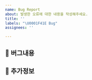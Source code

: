 ```yaml
---
name: Bug Report
about: 발생한 오류에 대한 내용을 작성해주세요.
title: ''
labels: "\U0001F41E Bug"
assignees: ''

---
```


## 🚨 버그내용
<!--- ① 어떤 상황에서 ② 어떻게 행동했을 때 ③ 어떤 문제가 발생했는지 작성해주세요. -->

## 🧾 추가정보
<!--- 스크린샷 또는 로그를 첨부해주세요. -->
